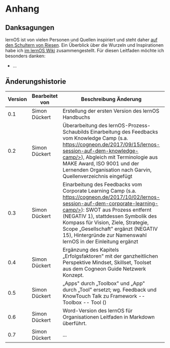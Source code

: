 # Anhang

## Danksagungen

lernOS ist von vielen Personen und Quellen inspiriert und steht daher [auf den Schultern von Riesen](https://de.wikipedia.org/wiki/Zwerge_auf_den_Schultern_von_Riesen). Ein Überblick über die Wurzeln und Inspirationen habe ich [im lernOS Wiki](https://github.com/cogneon/lernos-core/wiki) zusammengestellt. Für diesen Leitfaden möchte ich besonders danken:

* ...

## Änderungshistorie

| Version | Bearbeitet von | Beschreibung Änderung | Datum |
|-----|----------------|----------------------------------------------|----------|
| 0.1 | Simon Dückert | Erstellung der ersten Version des lernOS Handbuchs | 12.06.2017 |
| 0.2 | Simon Dückert | Überarbeitung des lernOS-Prozess-Schaubilds Einarbeitung des Feedbacks vom Knowledge Camp (s.a. https://cogneon.de/2017/09/15/lernos-session-auf-dem-knowledge-camp/>), Abgleich mit Terminologie aus MAKE Award, ISO 9001 und der Lernenden Organisation nach Garvin, Quellenverzeichnis eingefügt | 20.09.2017 |
| 0.3 | Simon Dückert | Einarbeitung des Feedbacks vom Corporate Learning Camp (s.a. https://cogneon.de/2017/10/02/lernos-session-auf-dem-corporate-learning-camp/>): SWOT aus Prozess entfernt (NEGATIV 1), stattdessen Symbolik des Kompass für Vision, Ziele, Strategie, Scope „Gesellschaft" ergänzt (NEGATIV 15), Hintergründe zur Namenswahl lernOS in der Einleitung ergänzt | 15.10.2017 |
| 0.4 | Simon Dückert | Ergänzung des Kapitels „Erfolgsfaktoren" mit der ganzheitlichen Perspektive Mindset, Skillset, Toolset aus dem Cogneon Guide Netzwerk Konzept. | 03.11.2017 |
| 0.5 | Simon Dückert | „Apps" durch „Toolbox" und „App" durch „Tool" ersetzt; wg. Feedback und KnowTouch Talk zu Framework -- Toolbox -- Tool () | 18.03.2018 |
| 0.6 | Simon Dückert | Word-Version des lernOS für Organisationen Leitfaden in Markdown überführt. | 21.07.2019 |
| 0.7 | Simon Dückert | ... | dd.dd.2020 |

